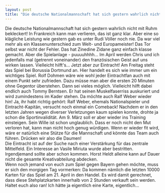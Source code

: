 ```yaml
---
layout: post
title: "Die deutsche Nationalmannschaft hat sich gestern wahrlich nicht mit Ruhm bekleckert!"
---
```


Die deutsche Nationalmannschaft hat sich gestern wahrlich nicht mit Ruhm bekleckert! In Frankreich kann man verlieren, das ist ganz klar. Aber eine so klägliche Leistung wie gestern gab es unter Rudi Völler noch nie. Da war viel mehr als ein Klassenunterschied zum Welt- und Europameister! Das Tor selbst war nicht der Fehler. Das hat Zinedine Zidane ganz einfach klasse gemacht. Aber die Spielanlage - puuuuhhhh... Im April werden Chris und ich jedenfalls mal (getrennt voneinander) den französischen Geist auf uns wirken lassen. Vielleicht hilft's... Jetzt aber zur Eintracht! Am Freitag steht das Spiel bei Borussia Dortmund an. Hier handelt es sich wie immer um ein wichtiges Spiel. Rolf Dohmen wäre wie wohl jeder Eintrachtfan auch mit einem Punkt sehr zufrieden. Dazu müsse man aber die ersten 20 Minuten ohne Gegentor überstehen. Dann sei vieles möglich. Vielleicht hilft dabei endlich auch Tommy Berntsen. Er hat seinen Muskelfaserriss auskuriert und wird zumindestens im Kader stehen. Da möchte auch Ralf Weber wieder hin! Ja, ihr habt richtig gehört: Ralf Weber, ehemals Nationalspieler und Eintracht-Kapitän, versucht noch einmal ein Comeback! Nachdem er in den letzten Jahren wegen diverser Verletzungen kaum spielen konnte, drohte ja schon die Sportinvalidität. Am 9. März soll er aber wieder ins Training einsteigen. Sein Wille ist schon unglaublich. Dass er noch nicht den Mut verloren hat, kann man nicht hoch genug würdigen. Wenn er wieder fit wird, wäre er natürlich eine Stütze für die Mannschaft und könnte das Team auch führen. Drücken wir also die Daumen!  
Die Eintracht ist auf der Suche nach einer Verstärkung für das zentrale Mittelfeld. Ein Interesse an Vasile Miriuta wurde aber bestritten. Irgendjemand sollte aber schon kommen. Horst Heldt alleine kann auf Dauer nicht die gesamte Kreativabteilung abdecken.  
Wenn noch jemand von euch zum Spiel gegen Bayern gehen möchte, muss er sich den morgigen Tag vormerken: Da kommen nämlich die letzten 10000 Karten für das Spiel am 21. April in den Handel. Es wird damit gerechnet, dass diese Stehplatzkarten innerhalb von 2 Stunden verkauft sein werden. Haltet euch also ran! Ich hätte ja eigentlich eine Karte, eigentlich...
